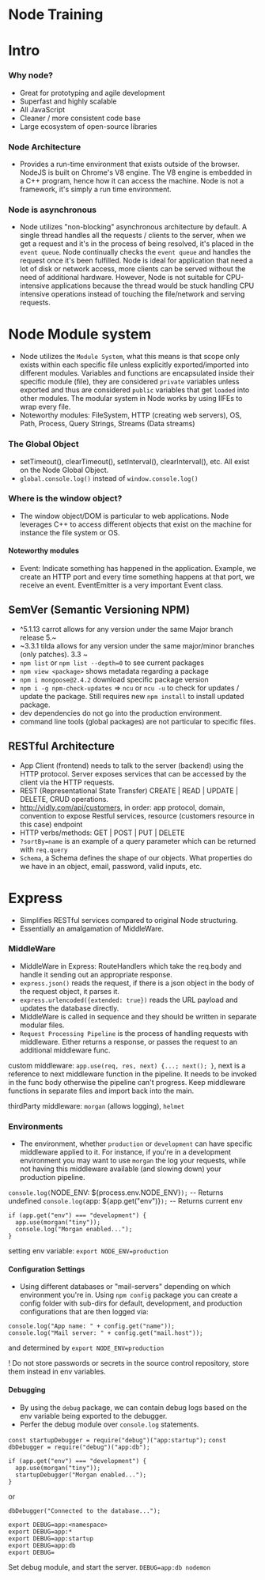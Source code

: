 # Node Training

# Intro

### Why node?

- Great for prototyping and agile development
- Superfast and highly scalable
- All JavaScript
- Cleaner / more consistent code base
- Large ecosystem of open-source libraries

### Node Architecture

- Provides a run-time environment that exists outside of the browser. NodeJS is built on Chrome's V8 engine. The V8 engine is embedded in a C++ program, hence how it can access the machine. Node is not a framework, it's simply a run time environment.

### Node is asynchronous

- Node utilizes "non-blocking" asynchronous architecture by default. A single thread handles all the requests / clients to the server, when we get a request and it's in the process of being resolved, it's placed in the `event queue`. Node continually checks the `event queue` and handles the request once it's been fulfilled. Node is ideal for application that need a lot of disk or network access, more clients can be served without the need of additional hardware. However, Node is not suitable for CPU-intensive applications because the thread would be stuck handling CPU intensive operations instead of touching the file/network and serving requests.

# Node Module system

- Node utilizes the `Module System`, what this means is that scope only exists within each specific file unless explicitly exported/imported into different modules. Variables and functions are encapsulated inside their specific module (file), they are considered `private` variables unless exported and thus are considered `public` variables that get `loaded` into other modules. The modular system in Node works by using IIFEs to wrap every file.
- Noteworthy modules: FileSystem, HTTP (creating web servers), OS, Path, Process, Query Strings, Streams (Data streams)

### The Global Object

- setTimeout(), clearTimeout(), setInterval(), clearInterval(), etc. All exist on the Node Global Object.
- `global.console.log()` instead of `window.console.log()`

### Where is the window object?

- The window object/DOM is particular to web applications. Node leverages C++ to access different objects that exist on the machine for instance the file system or OS.

#### Noteworthy modules

- Event: Indicate something has happened in the application. Example, we create an HTTP port and every time something happens at that port, we receive an event. EventEmitter is a very important Event class.

## SemVer (Semantic Versioning NPM)

- ^5.1.13 carrot allows for any version under the same Major branch release 5.~
- ~3.3.1 tilda allows for any version under the same major/minor branches (only patches). 3.3 ~
- `npm list` or `npm list --depth=0` to see current packages
- `npm view <package>` shows metadata regarding a package
- `npm i mongoose@2.4.2` download specific package version
- `npm i -g npm-check-updates` => `ncu` or `ncu -u` to check for updates / update the package. Still requires new `npm install` to install updated package.
- dev dependencies do not go into the production environment.
- command line tools (global packages) are not particular to specific files.

## RESTful Architecture

- App Client (frontend) needs to talk to the server (backend) using the HTTP protocol. Server exposes services that can be accessed by the client via the HTTP requests.
- REST (Representational State Transfer) CREATE | READ | UPDATE | DELETE, CRUD operations.
- http://vidly.com/api/customers, in order: app protocol, domain, convention to expose Restful services, resource (customers resource in this case) endpoint
- HTTP verbs/methods: GET | POST | PUT | DELETE
- `?sortBy=name` is an example of a query parameter which can be returned with `req.query`
- `Schema`, a Schema defines the shape of our objects. What properties do we have in an object, email, password, valid inputs, etc.

# Express

- Simplifies RESTful services compared to original Node structuring.
- Essentially an amalgamation of MiddleWare.

### MiddleWare

- MiddleWare in Express: RouteHandlers which take the req.body and handle it sending out an appropriate response.
- `express.json()` reads the request, if there is a json object in the body of the request object, it parses it.
- `express.urlencoded({extended: true})` reads the URL payload and updates the database directly.
- MiddleWare is called in sequence and they should be written in separate modular files.
- `Request Processing Pipeline` is the process of handling requests with middleware. Either returns a response, or passes the request to an additional middleware func.

custom middleware: `app.use(req, res, next) {...; next(); }`, next is a reference to next middleware function in the pipeline. It needs to be invoked in the func body otherwise the pipeline can't progress. Keep middleware functions in separate files and import back into the main.

thirdParty middleware: `morgan` (allows logging), `helmet`

### Environments

- The environment, whether `production` or `development` can have specific middleware applied to it. For instance, if you're in a development environment you may want to use `morgan` the log your requests, while not having this middleware available (and slowing down) your production pipeline.

`console.log(`NODE_ENV: \${process.env.NODE_ENV}`);` -- Returns undefined
`console.log(`app: \${app.get("env")}`);` -- Returns current env

```
if (app.get("env") === "development") {
  app.use(morgan("tiny"));
  console.log("Morgan enabled...");
}
```

setting env variable: `export NODE_ENV=production`

#### Configuration Settings

- Using different databases or "mail-servers" depending on which environment you're in. Using `npm config` package you can create a config folder with sub-dirs for default, development, and production configurations that are then logged via:

```
console.log("App name: " + config.get("name"));
console.log("Mail server: " + config.get("mail.host"));
```

and determined by `export NODE_ENV=production`

! Do not store passwords or secrets in the source control repository, store them instead in env variables.

#### Debugging

- By using the `debug` package, we can contain debug logs based on the env variable being exported to the debugger.
- Perfer the debug module over `console.log` statements.

`const startupDebugger = require("debug")("app:startup");`
`const dbDebugger = require("debug")("app:db");`

```
if (app.get("env") === "development") {
  app.use(morgan("tiny"));
  startupDebugger("Morgan enabled...");
}
```

or

`dbDebugger("Connected to the database...");`

```Terminal Commands
export DEBUG=app:<namespace>
export DEBUG=app:*
export DEBUG=app:startup
export DEBUG=app:db
export DEBUG=
```

Set debug module, and start the server.
`DEBUG=app:db nodemon`
